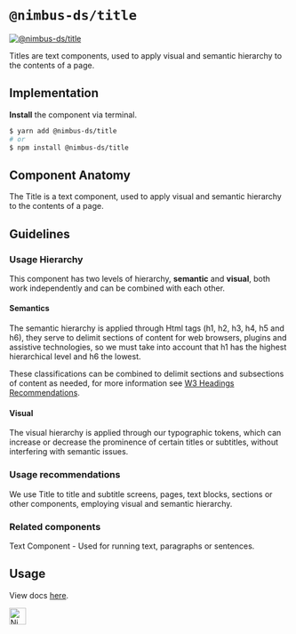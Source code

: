 # `@nimbus-ds/title`

[![@nimbus-ds/title](https://img.shields.io/npm/v/@nimbus-ds/title?label=%40nimbus-ds%2Ftitle)](https://www.npmjs.com/package/@nimbus-ds/title)

Titles are text components, used to apply visual and semantic hierarchy to the contents of a page.

## Implementation

**Install** the component via terminal.

```bash
$ yarn add @nimbus-ds/title
# or
$ npm install @nimbus-ds/title
```

## Component Anatomy

The Title is a text component, used to apply visual and semantic hierarchy to the contents of a page.

## Guidelines

### Usage Hierarchy

This component has two levels of hierarchy, **semantic** and **visual**, both work independently and can be combined with each other.

#### Semantics

The semantic hierarchy is applied through Html tags (h1, h2, h3, h4, h5 and h6), they serve to delimit sections of content for web browsers, plugins and assistive technologies, so we must take into account that h1 has the highest hierarchical level and h6 the lowest.

These classifications can be combined to delimit sections and subsections of content as needed, for more information see [W3 Headings Recommendations](https://www.w3.org/WAI/tutorials/page-structure/headings/).

#### Visual

The visual hierarchy is applied through our typographic tokens, which can increase or decrease the prominence of certain titles or subtitles, without interfering with semantic issues.

### Usage recommendations

We use Title to title and subtitle screens, pages, text blocks, sections or other components, employing visual and semantic hierarchy.

### Related components

Text Component - Used for running text, paragraphs or sentences.

## Usage

View docs [here](https://nimbus.nuvemshop.com.br/documentation/atomic-components/title).

<img alt="Nimbus" style="margin-bottom: 30px;" src="https://tiendanube.github.io/design-system-nimbus/static/media/nimbus-logo.ab60bd79.png" height="30" />

